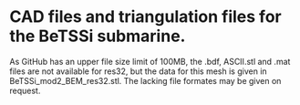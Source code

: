 # CAD files and triangulation files for the BeTSSi submarine. 

As GitHub has an upper file size limit of 100MB, the .bdf, ASCII.stl and .mat files are not available for res32, but the data for this mesh is given in BeTSSi_mod2_BEM_res32.stl. The lacking file formates may be given on request.
